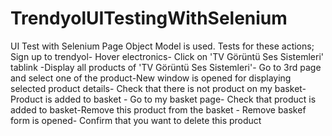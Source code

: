 # TrendyolUITestingWithSelenium
UI Test with Selenium 
Page Object Model is used.
Tests for these actions;
Sign up to trendyol- Hover electronics- Click on 'TV Görüntü Ses Sistemleri' tablink -Display all products of 'TV Görüntü Ses Sistemleri'- Go to 3rd page and select one of the product-New window is opened for displaying selected product details- Check that there is not product on my basket- Product is added to basket - Go to my basket page- Check that product is added to basket-Remove this product from the basket - Remove baskef form is opened- Confirm that you want to delete this product
